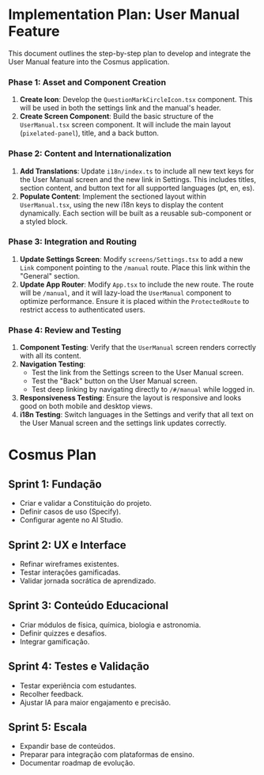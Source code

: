 # Implementation Plan: User Manual Feature

This document outlines the step-by-step plan to develop and integrate the User Manual feature into the Cosmus application.

### Phase 1: Asset and Component Creation

1.  **Create Icon**: Develop the `QuestionMarkCircleIcon.tsx` component. This will be used in both the settings link and the manual's header.
2.  **Create Screen Component**: Build the basic structure of the `UserManual.tsx` screen component. It will include the main layout (`pixelated-panel`), title, and a back button.

### Phase 2: Content and Internationalization

1.  **Add Translations**: Update `i18n/index.ts` to include all new text keys for the User Manual screen and the new link in Settings. This includes titles, section content, and button text for all supported languages (pt, en, es).
2.  **Populate Content**: Implement the sectioned layout within `UserManual.tsx`, using the new i18n keys to display the content dynamically. Each section will be built as a reusable sub-component or a styled block.

### Phase 3: Integration and Routing

1.  **Update Settings Screen**: Modify `screens/Settings.tsx` to add a new `Link` component pointing to the `/manual` route. Place this link within the "General" section.
2.  **Update App Router**: Modify `App.tsx` to include the new route. The route will be `/manual`, and it will lazy-load the `UserManual` component to optimize performance. Ensure it is placed within the `ProtectedRoute` to restrict access to authenticated users.

### Phase 4: Review and Testing

1.  **Component Testing**: Verify that the `UserManual` screen renders correctly with all its content.
2.  **Navigation Testing**:
    - Test the link from the Settings screen to the User Manual screen.
    - Test the "Back" button on the User Manual screen.
    - Test deep linking by navigating directly to `/#/manual` while logged in.
3.  **Responsiveness Testing**: Ensure the layout is responsive and looks good on both mobile and desktop views.
4.  **i18n Testing**: Switch languages in the Settings and verify that all text on the User Manual screen and the settings link updates correctly.


# Cosmus Plan

## Sprint 1: Fundação
- Criar e validar a Constituição do projeto.
- Definir casos de uso (Specify).
- Configurar agente no AI Studio.

## Sprint 2: UX e Interface
- Refinar wireframes existentes.
- Testar interações gamificadas.
- Validar jornada socrática de aprendizado.

## Sprint 3: Conteúdo Educacional
- Criar módulos de física, química, biologia e astronomia.
- Definir quizzes e desafios.
- Integrar gamificação.

## Sprint 4: Testes e Validação
- Testar experiência com estudantes.
- Recolher feedback.
- Ajustar IA para maior engajamento e precisão.

## Sprint 5: Escala
- Expandir base de conteúdos.
- Preparar para integração com plataformas de ensino.
- Documentar roadmap de evolução.

